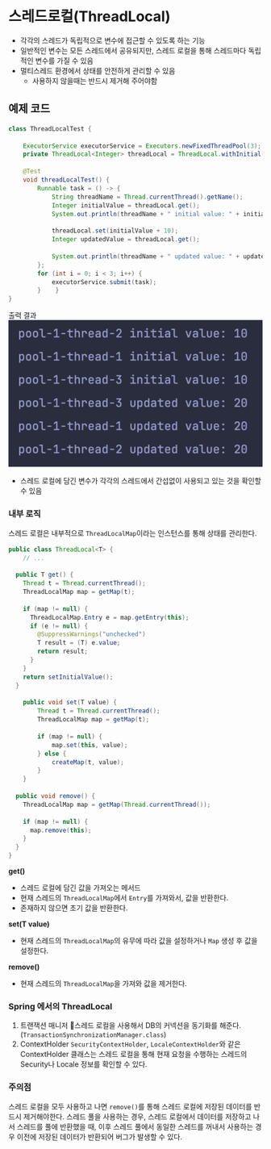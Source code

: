 # 스레드로컬(ThreadLocal)
- 각각의 스레드가 독립적으로 변수에 접근할 수 있도록 하는 기능
- 일반적인 변수는 모든 스레드에서 공유되지만, 스레드 로컬을 통해 스레드마다 독립적인 변수를 가질 수 있음
- 멀티스레드 환경에서 상태를 안전하게 관리할 수 있음
    - 사용하지 않을때는 반드시 제거해 주어야함
## 예제 코드
```java
class ThreadLocalTest {  
  
    ExecutorService executorService = Executors.newFixedThreadPool(3);  
    private ThreadLocal<Integer> threadLocal = ThreadLocal.withInitial(() -> 10);  // 스레드 로컬 초기화
  
    @Test  
    void threadLocalTest() {  
        Runnable task = () -> {  
            String threadName = Thread.currentThread().getName();  
            Integer initialValue = threadLocal.get();  
            System.out.println(threadName + " initial value: " + initialValue);  
  
            threadLocal.set(initialValue + 10);  
            Integer updatedValue = threadLocal.get();  
  
            System.out.println(threadName + " updated value: " + updatedValue);  
        };  
        for (int i = 0; i < 3; i++) {  
            executorService.submit(task);  
        }    }  
}
```
출력 결과
<img src="../images/1.png" />
- 스레드 로컬에 담긴 변수가 각각의 스레드에서 간섭없이 사용되고 있는 것을 확인할 수 있음

### 내부 로직
스레드 로컬은 내부적으로 `ThreadLocalMap`이라는 인스턴스를 통해 상태를 관리한다.
```java
public class ThreadLocal<T> {
	// ...
	
  public T get() {
    Thread t = Thread.currentThread();
    ThreadLocalMap map = getMap(t);
    
    if (map != null) {
      ThreadLocalMap.Entry e = map.getEntry(this);
      if (e != null) {
        @SuppressWarnings("unchecked")
        T result = (T) e.value;
        return result;
      }
    }
    return setInitialValue();
  }
  
    public void set(T value) {
        Thread t = Thread.currentThread();
        ThreadLocalMap map = getMap(t);
        
        if (map != null) {
            map.set(this, value);
        } else {
            createMap(t, value);
        }
    }
    
  public void remove() {
    ThreadLocalMap map = getMap(Thread.currentThread());

    if (map != null) {
      map.remove(this);
    }
  }
}
```
**get()**
- 스레드 로컬에 담긴 값을 가져오는 메서드
- 현재 스레드의 `ThreadLocalMap`에서 `Entry`를 가져와서, 값을 반환한다.
- 존재하지 않으면 초기 값을 반환한다.

**set(T value)**
-  현재 스레드의 `ThreadLocalMap`의 유무에 따라 값을 설정하거나 `Map` 생성 후 값을 설정한다.

**remove()**
- 현재 스레드의 `ThreadLocalMap`을 가져와 값을 제거한다.

### Spring 에서의 ThreadLocal
1. 트랜잭션 매니저
   스레드 로컬을 사용해서 DB의 커넥션을 동기화를 해준다.(`TransactionSynchronizationManager.class`)
2. ContextHolder
   `SecurityContextHolder`, `LocaleContextHolder`와 같은 ContextHolder 클래스는 스레드 로컬을 통해 현재 요청을 수행하는 스레드의 Security나 Locale 정보를 확인할 수 있다.
### 주의점
스레드 로컬을 모두 사용하고 나면 `remove()`를 통해 스레드 로컬에 저장된 데이터를 반드시 제거해야한다. 스레드 풀을 사용하는 경우, 스레드 로컬에서 데이터를 저장하고 나서 스레드를 풀에 반환했을 때, 이후 스레드 풀에서 동일한 스레드를 꺼내서 사용하는 경우 이전에 저장된 데이터가 반환되어 버그가 발생할 수 있다.
